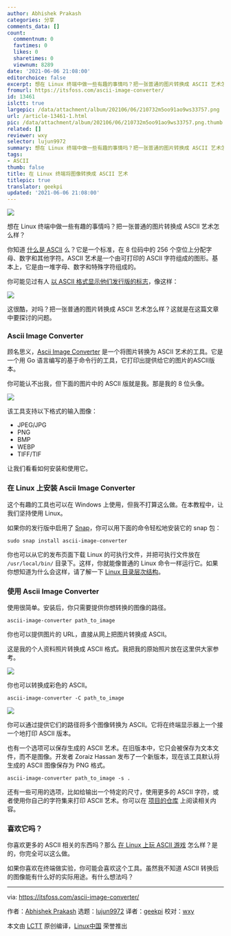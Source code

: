 ```yaml
---
author: Abhishek Prakash
categories: 分享
comments_data: []
count:
  commentnum: 0
  favtimes: 0
  likes: 0
  sharetimes: 0
  viewnum: 8289
date: '2021-06-06 21:08:00'
editorchoice: false
excerpt: 想在 Linux 终端中做一些有趣的事情吗？把一张普通的图片转换成 ASCII 艺术怎么样？
fromurl: https://itsfoss.com/ascii-image-converter/
id: 13461
islctt: true
largepic: /data/attachment/album/202106/06/210732m5oo91ao9ws33757.png
url: /article-13461-1.html
pic: /data/attachment/album/202106/06/210732m5oo91ao9ws33757.png.thumb.jpg
related: []
reviewer: wxy
selector: lujun9972
summary: 想在 Linux 终端中做一些有趣的事情吗？把一张普通的图片转换成 ASCII 艺术怎么样？
tags:
- ASCII
thumb: false
title: 在 Linux 终端将图像转换成 ASCII 艺术
titlepic: true
translator: geekpi
updated: '2021-06-06 21:08:00'
---
```


![](/data/attachment/album/202106/06/210732m5oo91ao9ws33757.png)


想在 Linux 终端中做一些有趣的事情吗？把一张普通的图片转换成 ASCII 艺术怎么样？


你知道 [什么是 ASCII](https://www.computerhope.com/jargon/a/ascii.htm) 么？它是一个标准，在 8 位码中的 256 个空位上分配字母、数字和其他字符。ASCII 艺术是一个由可打印的 ASCII 字符组成的图形。基本上，它是由一堆字母、数字和特殊字符组成的。


你可能见过有人 [以 ASCII 格式显示他们发行版的标志](https://itsfoss.com/display-linux-logo-in-ascii/)，像这样：


![](/data/attachment/album/202106/06/210807utc21z7so2gcvvq1.png)


这很酷，对吗？把一张普通的图片转换成 ASCII 艺术怎么样？这就是在这篇文章中要探讨的问题。


### Ascii Image Converter


顾名思义，[Ascii Image Converter](https://github.com/TheZoraiz/ascii-image-converter) 是一个将图片转换为 ASCII 艺术的工具。它是一个用 Go 语言编写的基于命令行的工具，它打印出提供给它的图片的ASCII版本。


你可能认不出我，但下面的图片中的 ASCII 版就是我。那是我的 8 位头像。


![](/data/attachment/album/202106/06/210807a58im8u86mm98xtj.png)


该工具支持以下格式的输入图像：


* JPEG/JPG
* PNG
* BMP
* WEBP
* TIFF/TIF


让我们看看如何安装和使用它。


### 在 Linux 上安装 Ascii Image Converter


这个有趣的工具也可以在 Windows 上使用，但我不打算这么做。在本教程中，让我们坚持使用 Linux。


如果你的发行版中启用了 [Snap](https://itsfoss.com/enable-snap-support-linux-mint/)，你可以用下面的命令轻松地安装它的 snap 包：



```
sudo snap install ascii-image-converter

```

你也可以从它的发布页面下载 Linux 的可执行文件，并把可执行文件放在 `/usr/local/bin/` 目录下。这样，你就能像普通的 Linux 命令一样运行它。如果你想知道为什么会这样，请了解一下 [Linux 目录层次结构](https://linuxhandbook.com/linux-directory-structure/)。


### 使用 Ascii Image Converter


使用很简单。安装后，你只需要提供你想转换的图像的路径。



```
ascii-image-converter path_to_image

```

你也可以提供图片的 URL，直接从网上把图片转换成 ASCII。


这是我的个人资料照片转换成 ASCII 格式。我把我的原始照片放在这里供大家参考。


![](/data/attachment/album/202106/06/210808ywceh2ztyy30ymyn.png)


你也可以转换成彩色的 ASCII。



```
ascii-image-converter -C path_to_image

```

![](/data/attachment/album/202106/06/210809zb1gmopdoapyb1rj.png)


你可以通过提供它们的路径将多个图像转换为 ASCII。它将在终端显示器上一个接一个地打印 ASCII 版本。


也有一个选项可以保存生成的 ASCII 艺术。在旧版本中，它只会被保存为文本文件，而不是图像。开发者 Zoraiz Hassan 发布了一个新版本，现在该工具默认将生成的 ASCII 图像保存为 PNG 格式。



```
ascii-image-converter path_to_image -s .

```

还有一些可用的选项，比如给输出一个特定的尺寸，使用更多的 ASCII 字符，或者使用你自己的字符集来打印 ASCII 艺术。你可以在 [项目的仓库](https://github.com/TheZoraiz/ascii-image-converter) 上阅读相关内容。


### 喜欢它吗？


你喜欢更多的 ASCII 相关的东西吗？那么 [在 Linux 上玩 ASCII 游戏](https://itsfoss.com/best-ascii-games/) 怎么样？是的，你完全可以这么做。


如果你喜欢在终端做实验，你可能会喜欢这个工具。虽然我不知道 ASCII 转换后的图像能有什么好的实际用途。有什么想法吗？




---


via: <https://itsfoss.com/ascii-image-converter/>


作者：[Abhishek Prakash](https://itsfoss.com/author/abhishek/) 选题：[lujun9972](https://github.com/lujun9972) 译者：[geekpi](https://github.com/geekpi) 校对：[wxy](https://github.com/wxy)


本文由 [LCTT](https://github.com/LCTT/TranslateProject) 原创编译，[Linux中国](https://linux.cn/) 荣誉推出